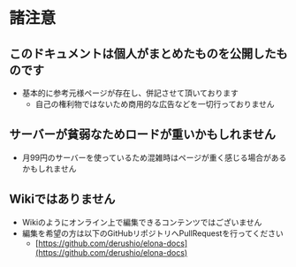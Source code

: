 # 諸注意
## このドキュメントは個人がまとめたものを公開したものです
* 基本的に参考元様ページが存在し、併記させて頂いております
    * 自己の権利物ではないため商用的な広告などを一切行っておりません

## サーバーが貧弱なためロードが重いかもしれません
* 月99円のサーバーを使っているため混雑時はページが重く感じる場合があるかもしれません

## Wikiではありません
* Wikiのようにオンライン上で編集できるコンテンツではございません
* 編集を希望の方は以下のGitHubリポジトリへPullRequestを行ってください
    * [https://github.com/derushio/elona-docs](https://github.com/derushio/elona-docs)
